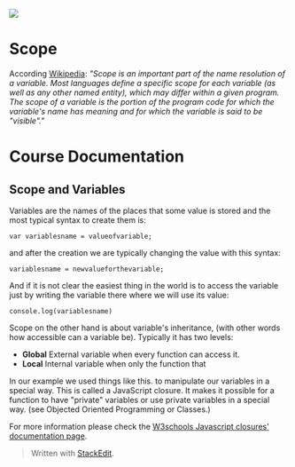 ![](http://i.imgur.com/BgUMUGU.png)    
 
# Scope
  
According [Wikipedia](https://en.wikipedia.org/wiki/Variable_%28computer_science%29#Scope_and_extent): 
*"Scope is an important part of the name resolution of a variable. Most languages define a specific scope for each variable (as well as any other named entity), which may differ within a given program. The scope of a variable is the portion of the program code for which the variable's name has meaning and for which the variable is said to be "visible"."*   


# Course Documentation


## Scope and Variables

Variables are the names of the places that some value is stored and the most typical syntax to create them is:  

    var variablesname = valueofvariable;

  
and after the creation we are typically changing the value with this syntax:  

    variablesname = newvalueforthevariable;

  
And if it is not clear the easiest thing in the world is to access the variable just by writing the variable there where we will use its value:  

    console.log(variablesname)

  
Scope on the other hand is about variable's inheritance, (with other words how accessible can a variable be). Typically it has two levels:

 - **Global** External variable when every function can access it.
 -  **Local** Internal variable when only the function that

  
In our example we used things like this. to manipulate our variables in a special way. This is called a JavaScript closure. It makes it possible for a function to have "private" variables or use private variables in a special way. (see Objected Oriented Programming or Classes.)  
  
For more information please check the [W3schools Javascript closures' documentation page](http://www.w3schools.com/js/js_function_closures.asp).  
  

> Written with [StackEdit](https://stackedit.io/).